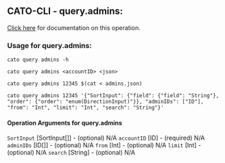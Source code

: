 
## CATO-CLI - query.admins:
[Click here](https://api.catonetworks.com/documentation/#query-admins) for documentation on this operation.

### Usage for query.admins:

`cato query admins -h`

`cato query admins <accountID> <json>`

`cato query admins 12345 $(cat < admins.json)`

`cato query admins 12345 '{"SortInput": {"field": {"field": "String"}, "order": {"order": "enum(DirectionInput)"}}, "adminIDs": ["ID"], "from": "Int", "limit": "Int", "search": "String"}'`

#### Operation Arguments for query.admins ####
`SortInput` [SortInput[]] - (optional) N/A 
`accountID` [ID] - (required) N/A 
`adminIDs` [ID[]] - (optional) N/A 
`from` [Int] - (optional) N/A 
`limit` [Int] - (optional) N/A 
`search` [String] - (optional) N/A 
